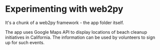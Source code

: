 # Experimenting with web2py

It's a chunk of a web2py framework  - the app folder itself.

The app uses Google Maps API to display locations of beach cleanup initiatives in California. The information can be used by volunteers to sign up for such events.
